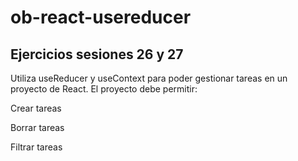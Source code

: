 # ob-react-usereducer
## Ejercicios sesiones 26 y 27
Utiliza useReducer y useContext para poder gestionar tareas en un proyecto de React. El proyecto debe permitir:

Crear tareas

Borrar tareas

Filtrar tareas
